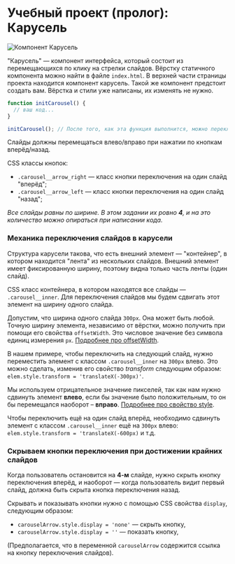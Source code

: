 # Учебный проект (пролог): Карусель

![Компонент Карусель](public/carousel.png)

"Карусель" — компонент интерфейса, который состоит из перемещающихся по клику на стрелки слайдов.
Вёрстку статичного компонента можно найти в файле `index.html`.
В верхней части страницы проекта находится компонент карусель.
Такой же компонент предстоит создать вам.
Вёрстка и стили уже написаны, их изменять не нужно.

```js
function initCarousel() {
  // ваш код...
}

initCarousel(); // После того, как эта функция выполнится, можно переключать слайды в карусели  
```

Слайды должны перемещаться влево/вправо при нажатии по кнопкам вперёд/назад.

CSS классы кнопок:

- `.carousel__arrow_right` — класс кнопки переключения на один слайд "вперёд";
- `.carousel__arrow_left` — класс кнопки переключения на один слайд "назад";

*Все слайды равны по ширине.
В этом задании их ровно **4**, и на это количество можно опираться при написании кода.*

### Механика переключения слайдов в карусели

Структура карусели такова, что есть внешний элемент — "контейнер", в котором находится "лента" из нескольких слайдов.
Внешний элемент имеет фиксированную ширину, поэтому видна только часть ленты (один слайд).

CSS класс контейнера, в котором находятся все слайды — `.carousel__inner`.
Для переключения слайдов мы будем сдвигать этот элемент на ширину одного слайда.

Допустим, что ширина одного слайда `300px`.
Она может быть любой. Точную ширину элемента, независимо от вёрстки, можно получить при помощи его свойства `offsetWidth`.
Это числовое значение без символа единиц измерения `px`.
[Подробнее про offsetWidth](https://learn.javascript.ru/size-and-scroll#offsetwidth-height).

В нашем примере, чтобы переключить на следующий слайд, нужно переместить элемент с классом `.carousel__inner` на `300px` влево.
Это можно сделать, изменив его свойство *transform* следующим образом: `elem.style.transform = 'translateX(-300px)'`.

Мы используем отрицательное значение пикселей, так как нам нужно сдвинуть элемент **влево**, если бы значение было
положительным, то он бы перемещался наоборот – **вправо**.
[Подробнее про свойство style](https://learn.javascript.ru/styles-and-classes#element-style).

Чтобы переключить ещё на один слайд вперёд, необходимо сдвинуть элемент с классом `.carousel__inner` ещё на `300px`
влево: `elem.style.transform = 'translateX(-600px)` и т.д.

### Скрываем кнопки переключения при достижении крайних слайдов

Когда пользователь остановится на **4-м** слайде, нужно скрыть кнопку переключения вперёд, и наоборот — когда пользователь видит
первый слайд, должна быть скрыта кнопка переключения назад.

Скрывать и показывать кнопки нужно с помощью CSS свойства `display`, следующим образом:

- `carouselArrow.style.display = 'none'` — скрыть кнопку,
- `carouselArrow.style.display = ''` — показать кнопку,

(Предполагается, что в переменной `carouselArrow` содержится ссылка на кнопку переключения слайдов).



